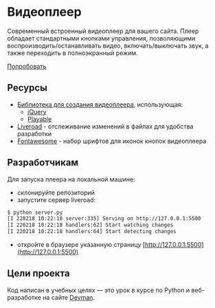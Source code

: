 # Видеоплеер

Современный встроенный видеоплеер для вашего сайта. Плеер обладает стандартными кнопками управления, позволяющими воспроизводить/останавливать видео, включать/выключать звук, а также переходить в полноэкранный режим.

[Попробовать](https://yulia51188.github.io/video-pleer/)

## Ресурсы

- [Библиотека для создания видеоплеера](https://github.com/devmanorg/video-player-jslib), использующая:
  - [jQuery](https://jquery.com/)
  - [Playable](https://wix.github.io/playable/)
- [Liveroad](http://livereload.com/) - отслеживание изменений в файлах для удобства разработки
- [Fontawesome](https://fontawesome.ru/get-started/) - набор шрифтов для иконок кнопок видеоплеера

## Разработчикам

Для запуска плеера на локальной машине:
- склонируйте репозиторий
- запустите сервер liveroad:
```bash
$ python server.py 
[I 220218 10:22:18 server:335] Serving on http://127.0.0.1:5500
[I 220218 10:22:18 handlers:62] Start watching changes
[I 220218 10:22:18 handlers:64] Start detecting changes
```
- откройте в браузере указанную страницу [http://127.0.0.1:5500](http://127.0.0.1:5500)

## Цели проекта

Код написан в учебных целях — это урок в курсе по Python и веб-разработке на сайте [Devman](https://dvmn.org).
